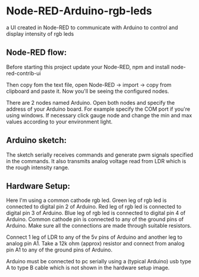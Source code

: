 # Node-RED-Arduino-rgb-leds
a UI created in Node-RED to communicate with Arduino to control and display intensity of rgb leds

Node-RED flow:
------------------------------------------------------------------------------------------------
Before starting this project update your Node-RED, npm and install node-red-contrib-ui

Then copy fom the text file, open Node-RED -> import -> copy from clipboard and paste it.
Now you'll be seeing the configured nodes.

There are 2 nodes named Arduino. Open both nodes and specify the address of your Arduino board.
For example specify the COM port if you're using windows.
If necessary click gauge node and change the min and max values according to your environment light.

Arduino sketch:
------------------------------------------------------------------------------------------------
The sketch serially receives commands and generate pwm signals specified in the commands.
It also transmits analog voltage read from LDR which is the rough intensity range.

Hardware Setup:
------------------------------------------------------------------------------------------------
Here I'm using a common cathode rgb led.
Green leg of rgb led is connected to digital pin 2 of Arduino.
Red leg of rgb led is connected to digital pin 3 of Arduino.
Blue leg of rgb led is connected to digital pin 4 of Arduino.
Common cathode pin is connected to any of the ground pins of Arduino.
Make sure all the connections are made through suitable resistors.

Connect 1 leg of LDR to any of the 5v pins of Arduino and another leg to analog pin A1.
Take a 12k ohm (approx) resistor and connect from analog pin A1 to any of the ground pins of Arduino.

Arduino must be connected to pc serially using a (typical Arduino) usb type A to type B cable which is not shown in the hardware setup image.
